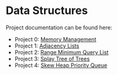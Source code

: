 # Data Structures
Project documentation can be found here:
- Project 0: [Memory Management](https://userpages.umbc.edu/~cmarron/cs341.s20/projects/proj0.shtml)
- Project 1: [Adjacency Lists](https://userpages.umbc.edu/~cmarron/cs341.s20/projects/proj1.shtml)
- Project 2: [Range Minimum Query List](https://userpages.umbc.edu/~cmarron/cs341.s20/projects/proj2.shtml)
- Project 3: [Splay Tree of Trees](https://userpages.umbc.edu/~cmarron/cs341.s20/projects/proj3.shtml)
- Project 4: [Skew Heap Priority Queue](https://userpages.umbc.edu/~cmarron/cs341.s20/projects/proj4.shtml)
